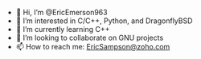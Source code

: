 - 👋 Hi, I’m @EricEmerson963
- 👀 I’m interested in C/C++, Python, and DragonflyBSD
- 🌱 I’m currently learning C++
- 💞️ I’m looking to collaborate on GNU projects
- 📫 How to reach me: EricSampson@zoho.com

<!---
EricEmerson963/EricEmerson963 is a ✨ special ✨ repository because its `README.md` (this file) appears on your GitHub profile.
You can click the Preview link to take a look at your changes.
--->
